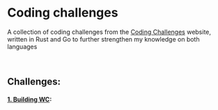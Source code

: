 # Coding challenges

A collection of coding challenges from the [Coding Challenges](https://codingchallenges.fyi/challenges/intro) website, written in Rust and Go to further strengthen my knowledge on both languages

<br>

## Challenges:

#### [1. Building WC](https://github.com/oluwaferanmiadetunji/coding-challenges):